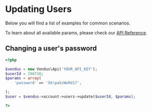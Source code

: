 # Updating Users

Below you will find a list of examples for common scenarios. 

To learn about all available params, please check our [API Reference](https://www.vendus.pt/ws/account/users.doc).

## Changing a user's password

```php
<?php

$vendus = new Vendus\Api('YOUR_API_KEY');
$userId = 298738;
$params = array( 
    'password' => '56!paSsWoRd17', 

);
$user = $vendus->account->users->update($userId, $params);

?>
```